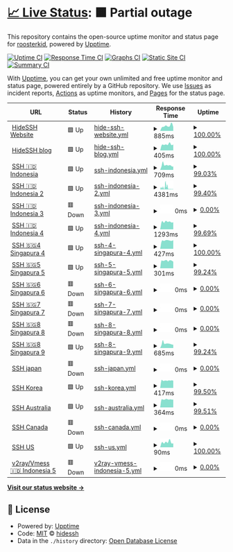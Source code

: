 # [📈 Live Status](https://status.opentunnel.net): <!--live status--> **🟧 Partial outage**

This repository contains the open-source uptime monitor and status page for [roosterkid](https://status.opentunnel.net), powered by [Upptime](https://github.com/upptime/upptime).

[![Uptime CI](https://github.com/roosterkid/opentunnel-status-server/workflows/Uptime%20CI/badge.svg)](https://github.com/4rukadi/uptime/actions?query=workflow%3A%22Uptime+CI%22)
[![Response Time CI](https://github.com/roosterkid/opentunnel-status-server/workflows/Response%20Time%20CI/badge.svg)](https://github.com/4rukadi/uptime/actions?query=workflow%3A%22Response+Time+CI%22)
[![Graphs CI](https://github.com/roosterkid/opentunnel-status-server/workflows/Graphs%20CI/badge.svg)](https://github.com/4rukadi/uptime/actions?query=workflow%3A%22Graphs+CI%22)
[![Static Site CI](https://github.com/roosterkid/opentunnel-status-server/workflows/Static%20Site%20CI/badge.svg)](https://github.com/4rukadi/uptime/actions?query=workflow%3A%22Static+Site+CI%22)
[![Summary CI](https://github.com/roosterkid/opentunnel-status-server/workflows/Summary%20CI/badge.svg)](https://github.com/4rukadi/uptime/actions?query=workflow%3A%22Summary+CI%22)

With [Upptime](https://upptime.js.org), you can get your own unlimited and free uptime monitor and status page, powered entirely by a GitHub repository. We use [Issues](https://github.com/roosterkid/opentunnel-status-server/issues) as incident reports, [Actions](https://github.com/roosterkid/opentunnel-status-server/actions) as uptime monitors, and [Pages](https://status.opentunnel.net) for the status page.

<!--start: status pages-->
<!-- This summary is generated by Upptime (https://github.com/upptime/upptime) -->
<!-- Do not edit this manually, your changes will be overwritten -->
<!-- prettier-ignore -->
| URL | Status | History | Response Time | Uptime |
| --- | ------ | ------- | ------------- | ------ |
| <img alt="" src="hhttps://hidessh.com/storage/site/hpc1FS8JlOINe59NamnPtIXgkWXxG1039sKp8uGG.png" height="13"> [HideSSH Website](https://hidessh.com/) | 🟩 Up | [hide-ssh-website.yml](https://github.com/4rukadi/uptime/commits/HEAD/history/hide-ssh-website.yml) | <details><summary><img alt="Response time graph" src="./graphs/hide-ssh-website/response-time-week.png" height="20"> 885ms</summary><br><a href="https://status.hidessh.com/history/hide-ssh-website"><img alt="Response time 1551" src="https://img.shields.io/endpoint?url=https%3A%2F%2Fraw.githubusercontent.com%2F4rukadi%2Fuptime%2FHEAD%2Fapi%2Fhide-ssh-website%2Fresponse-time.json"></a><br><a href="https://status.hidessh.com/history/hide-ssh-website"><img alt="24-hour response time 695" src="https://img.shields.io/endpoint?url=https%3A%2F%2Fraw.githubusercontent.com%2F4rukadi%2Fuptime%2FHEAD%2Fapi%2Fhide-ssh-website%2Fresponse-time-day.json"></a><br><a href="https://status.hidessh.com/history/hide-ssh-website"><img alt="7-day response time 885" src="https://img.shields.io/endpoint?url=https%3A%2F%2Fraw.githubusercontent.com%2F4rukadi%2Fuptime%2FHEAD%2Fapi%2Fhide-ssh-website%2Fresponse-time-week.json"></a><br><a href="https://status.hidessh.com/history/hide-ssh-website"><img alt="30-day response time 1540" src="https://img.shields.io/endpoint?url=https%3A%2F%2Fraw.githubusercontent.com%2F4rukadi%2Fuptime%2FHEAD%2Fapi%2Fhide-ssh-website%2Fresponse-time-month.json"></a><br><a href="https://status.hidessh.com/history/hide-ssh-website"><img alt="1-year response time 1551" src="https://img.shields.io/endpoint?url=https%3A%2F%2Fraw.githubusercontent.com%2F4rukadi%2Fuptime%2FHEAD%2Fapi%2Fhide-ssh-website%2Fresponse-time-year.json"></a></details> | <details><summary><a href="https://status.hidessh.com/history/hide-ssh-website">100.00%</a></summary><a href="https://status.hidessh.com/history/hide-ssh-website"><img alt="All-time uptime 99.96%" src="https://img.shields.io/endpoint?url=https%3A%2F%2Fraw.githubusercontent.com%2F4rukadi%2Fuptime%2FHEAD%2Fapi%2Fhide-ssh-website%2Fuptime.json"></a><br><a href="https://status.hidessh.com/history/hide-ssh-website"><img alt="24-hour uptime 100.00%" src="https://img.shields.io/endpoint?url=https%3A%2F%2Fraw.githubusercontent.com%2F4rukadi%2Fuptime%2FHEAD%2Fapi%2Fhide-ssh-website%2Fuptime-day.json"></a><br><a href="https://status.hidessh.com/history/hide-ssh-website"><img alt="7-day uptime 100.00%" src="https://img.shields.io/endpoint?url=https%3A%2F%2Fraw.githubusercontent.com%2F4rukadi%2Fuptime%2FHEAD%2Fapi%2Fhide-ssh-website%2Fuptime-week.json"></a><br><a href="https://status.hidessh.com/history/hide-ssh-website"><img alt="30-day uptime 99.94%" src="https://img.shields.io/endpoint?url=https%3A%2F%2Fraw.githubusercontent.com%2F4rukadi%2Fuptime%2FHEAD%2Fapi%2Fhide-ssh-website%2Fuptime-month.json"></a><br><a href="https://status.hidessh.com/history/hide-ssh-website"><img alt="1-year uptime 99.96%" src="https://img.shields.io/endpoint?url=https%3A%2F%2Fraw.githubusercontent.com%2F4rukadi%2Fuptime%2FHEAD%2Fapi%2Fhide-ssh-website%2Fuptime-year.json"></a></details>
| <img alt="" src="https://hidessh.com/storage/site/hpc1FS8JlOINe59NamnPtIXgkWXxG1039sKp8uGG.png" height="13"> [HideSSH blog](https://hidessh.com/blog/) | 🟩 Up | [hide-ssh-blog.yml](https://github.com/4rukadi/uptime/commits/HEAD/history/hide-ssh-blog.yml) | <details><summary><img alt="Response time graph" src="./graphs/hide-ssh-blog/response-time-week.png" height="20"> 405ms</summary><br><a href="https://status.hidessh.com/history/hide-ssh-blog"><img alt="Response time 729" src="https://img.shields.io/endpoint?url=https%3A%2F%2Fraw.githubusercontent.com%2F4rukadi%2Fuptime%2FHEAD%2Fapi%2Fhide-ssh-blog%2Fresponse-time.json"></a><br><a href="https://status.hidessh.com/history/hide-ssh-blog"><img alt="24-hour response time 396" src="https://img.shields.io/endpoint?url=https%3A%2F%2Fraw.githubusercontent.com%2F4rukadi%2Fuptime%2FHEAD%2Fapi%2Fhide-ssh-blog%2Fresponse-time-day.json"></a><br><a href="https://status.hidessh.com/history/hide-ssh-blog"><img alt="7-day response time 405" src="https://img.shields.io/endpoint?url=https%3A%2F%2Fraw.githubusercontent.com%2F4rukadi%2Fuptime%2FHEAD%2Fapi%2Fhide-ssh-blog%2Fresponse-time-week.json"></a><br><a href="https://status.hidessh.com/history/hide-ssh-blog"><img alt="30-day response time 436" src="https://img.shields.io/endpoint?url=https%3A%2F%2Fraw.githubusercontent.com%2F4rukadi%2Fuptime%2FHEAD%2Fapi%2Fhide-ssh-blog%2Fresponse-time-month.json"></a><br><a href="https://status.hidessh.com/history/hide-ssh-blog"><img alt="1-year response time 729" src="https://img.shields.io/endpoint?url=https%3A%2F%2Fraw.githubusercontent.com%2F4rukadi%2Fuptime%2FHEAD%2Fapi%2Fhide-ssh-blog%2Fresponse-time-year.json"></a></details> | <details><summary><a href="https://status.hidessh.com/history/hide-ssh-blog">100.00%</a></summary><a href="https://status.hidessh.com/history/hide-ssh-blog"><img alt="All-time uptime 100.00%" src="https://img.shields.io/endpoint?url=https%3A%2F%2Fraw.githubusercontent.com%2F4rukadi%2Fuptime%2FHEAD%2Fapi%2Fhide-ssh-blog%2Fuptime.json"></a><br><a href="https://status.hidessh.com/history/hide-ssh-blog"><img alt="24-hour uptime 100.00%" src="https://img.shields.io/endpoint?url=https%3A%2F%2Fraw.githubusercontent.com%2F4rukadi%2Fuptime%2FHEAD%2Fapi%2Fhide-ssh-blog%2Fuptime-day.json"></a><br><a href="https://status.hidessh.com/history/hide-ssh-blog"><img alt="7-day uptime 100.00%" src="https://img.shields.io/endpoint?url=https%3A%2F%2Fraw.githubusercontent.com%2F4rukadi%2Fuptime%2FHEAD%2Fapi%2Fhide-ssh-blog%2Fuptime-week.json"></a><br><a href="https://status.hidessh.com/history/hide-ssh-blog"><img alt="30-day uptime 100.00%" src="https://img.shields.io/endpoint?url=https%3A%2F%2Fraw.githubusercontent.com%2F4rukadi%2Fuptime%2FHEAD%2Fapi%2Fhide-ssh-blog%2Fuptime-month.json"></a><br><a href="https://status.hidessh.com/history/hide-ssh-blog"><img alt="1-year uptime 100.00%" src="https://img.shields.io/endpoint?url=https%3A%2F%2Fraw.githubusercontent.com%2F4rukadi%2Fuptime%2FHEAD%2Fapi%2Fhide-ssh-blog%2Fuptime-year.json"></a></details>
| <img alt="" src="https://hidessh.com/img/ssh.svg" height="13"> [SSH 🇮🇩 Indonesia](http://id.hideserver.xyz:8080/) | 🟩 Up | [ssh-indonesia.yml](https://github.com/4rukadi/uptime/commits/HEAD/history/ssh-indonesia.yml) | <details><summary><img alt="Response time graph" src="./graphs/ssh-indonesia/response-time-week.png" height="20"> 709ms</summary><br><a href="https://status.hidessh.com/history/ssh-indonesia"><img alt="Response time 560" src="https://img.shields.io/endpoint?url=https%3A%2F%2Fraw.githubusercontent.com%2F4rukadi%2Fuptime%2FHEAD%2Fapi%2Fssh-indonesia%2Fresponse-time.json"></a><br><a href="https://status.hidessh.com/history/ssh-indonesia"><img alt="24-hour response time 517" src="https://img.shields.io/endpoint?url=https%3A%2F%2Fraw.githubusercontent.com%2F4rukadi%2Fuptime%2FHEAD%2Fapi%2Fssh-indonesia%2Fresponse-time-day.json"></a><br><a href="https://status.hidessh.com/history/ssh-indonesia"><img alt="7-day response time 709" src="https://img.shields.io/endpoint?url=https%3A%2F%2Fraw.githubusercontent.com%2F4rukadi%2Fuptime%2FHEAD%2Fapi%2Fssh-indonesia%2Fresponse-time-week.json"></a><br><a href="https://status.hidessh.com/history/ssh-indonesia"><img alt="30-day response time 589" src="https://img.shields.io/endpoint?url=https%3A%2F%2Fraw.githubusercontent.com%2F4rukadi%2Fuptime%2FHEAD%2Fapi%2Fssh-indonesia%2Fresponse-time-month.json"></a><br><a href="https://status.hidessh.com/history/ssh-indonesia"><img alt="1-year response time 560" src="https://img.shields.io/endpoint?url=https%3A%2F%2Fraw.githubusercontent.com%2F4rukadi%2Fuptime%2FHEAD%2Fapi%2Fssh-indonesia%2Fresponse-time-year.json"></a></details> | <details><summary><a href="https://status.hidessh.com/history/ssh-indonesia">99.03%</a></summary><a href="https://status.hidessh.com/history/ssh-indonesia"><img alt="All-time uptime 84.42%" src="https://img.shields.io/endpoint?url=https%3A%2F%2Fraw.githubusercontent.com%2F4rukadi%2Fuptime%2FHEAD%2Fapi%2Fssh-indonesia%2Fuptime.json"></a><br><a href="https://status.hidessh.com/history/ssh-indonesia"><img alt="24-hour uptime 98.65%" src="https://img.shields.io/endpoint?url=https%3A%2F%2Fraw.githubusercontent.com%2F4rukadi%2Fuptime%2FHEAD%2Fapi%2Fssh-indonesia%2Fuptime-day.json"></a><br><a href="https://status.hidessh.com/history/ssh-indonesia"><img alt="7-day uptime 99.03%" src="https://img.shields.io/endpoint?url=https%3A%2F%2Fraw.githubusercontent.com%2F4rukadi%2Fuptime%2FHEAD%2Fapi%2Fssh-indonesia%2Fuptime-week.json"></a><br><a href="https://status.hidessh.com/history/ssh-indonesia"><img alt="30-day uptime 83.15%" src="https://img.shields.io/endpoint?url=https%3A%2F%2Fraw.githubusercontent.com%2F4rukadi%2Fuptime%2FHEAD%2Fapi%2Fssh-indonesia%2Fuptime-month.json"></a><br><a href="https://status.hidessh.com/history/ssh-indonesia"><img alt="1-year uptime 84.42%" src="https://img.shields.io/endpoint?url=https%3A%2F%2Fraw.githubusercontent.com%2F4rukadi%2Fuptime%2FHEAD%2Fapi%2Fssh-indonesia%2Fuptime-year.json"></a></details>
| <img alt="" src="https://hidessh.com/img/ssh.svg" height="13"> [SSH 🇮🇩 Indonesia 2](http://id2.hideserver.xyz:8080/) | 🟩 Up | [ssh-indonesia-2.yml](https://github.com/4rukadi/uptime/commits/HEAD/history/ssh-indonesia-2.yml) | <details><summary><img alt="Response time graph" src="./graphs/ssh-indonesia-2/response-time-week.png" height="20"> 4381ms</summary><br><a href="https://status.hidessh.com/history/ssh-indonesia-2"><img alt="Response time 3827" src="https://img.shields.io/endpoint?url=https%3A%2F%2Fraw.githubusercontent.com%2F4rukadi%2Fuptime%2FHEAD%2Fapi%2Fssh-indonesia-2%2Fresponse-time.json"></a><br><a href="https://status.hidessh.com/history/ssh-indonesia-2"><img alt="24-hour response time 464" src="https://img.shields.io/endpoint?url=https%3A%2F%2Fraw.githubusercontent.com%2F4rukadi%2Fuptime%2FHEAD%2Fapi%2Fssh-indonesia-2%2Fresponse-time-day.json"></a><br><a href="https://status.hidessh.com/history/ssh-indonesia-2"><img alt="7-day response time 4381" src="https://img.shields.io/endpoint?url=https%3A%2F%2Fraw.githubusercontent.com%2F4rukadi%2Fuptime%2FHEAD%2Fapi%2Fssh-indonesia-2%2Fresponse-time-week.json"></a><br><a href="https://status.hidessh.com/history/ssh-indonesia-2"><img alt="30-day response time 3827" src="https://img.shields.io/endpoint?url=https%3A%2F%2Fraw.githubusercontent.com%2F4rukadi%2Fuptime%2FHEAD%2Fapi%2Fssh-indonesia-2%2Fresponse-time-month.json"></a><br><a href="https://status.hidessh.com/history/ssh-indonesia-2"><img alt="1-year response time 3827" src="https://img.shields.io/endpoint?url=https%3A%2F%2Fraw.githubusercontent.com%2F4rukadi%2Fuptime%2FHEAD%2Fapi%2Fssh-indonesia-2%2Fresponse-time-year.json"></a></details> | <details><summary><a href="https://status.hidessh.com/history/ssh-indonesia-2">99.40%</a></summary><a href="https://status.hidessh.com/history/ssh-indonesia-2"><img alt="All-time uptime 99.27%" src="https://img.shields.io/endpoint?url=https%3A%2F%2Fraw.githubusercontent.com%2F4rukadi%2Fuptime%2FHEAD%2Fapi%2Fssh-indonesia-2%2Fuptime.json"></a><br><a href="https://status.hidessh.com/history/ssh-indonesia-2"><img alt="24-hour uptime 100.00%" src="https://img.shields.io/endpoint?url=https%3A%2F%2Fraw.githubusercontent.com%2F4rukadi%2Fuptime%2FHEAD%2Fapi%2Fssh-indonesia-2%2Fuptime-day.json"></a><br><a href="https://status.hidessh.com/history/ssh-indonesia-2"><img alt="7-day uptime 99.40%" src="https://img.shields.io/endpoint?url=https%3A%2F%2Fraw.githubusercontent.com%2F4rukadi%2Fuptime%2FHEAD%2Fapi%2Fssh-indonesia-2%2Fuptime-week.json"></a><br><a href="https://status.hidessh.com/history/ssh-indonesia-2"><img alt="30-day uptime 99.27%" src="https://img.shields.io/endpoint?url=https%3A%2F%2Fraw.githubusercontent.com%2F4rukadi%2Fuptime%2FHEAD%2Fapi%2Fssh-indonesia-2%2Fuptime-month.json"></a><br><a href="https://status.hidessh.com/history/ssh-indonesia-2"><img alt="1-year uptime 99.27%" src="https://img.shields.io/endpoint?url=https%3A%2F%2Fraw.githubusercontent.com%2F4rukadi%2Fuptime%2FHEAD%2Fapi%2Fssh-indonesia-2%2Fuptime-year.json"></a></details>
| <img alt="" src="https://hidessh.com/img/ssh.svg" height="13"> [SSH 🇮🇩 Indonesia 3](http://id3.hideserver.xyz:8080/) | 🟥 Down | [ssh-indonesia-3.yml](https://github.com/4rukadi/uptime/commits/HEAD/history/ssh-indonesia-3.yml) | <details><summary><img alt="Response time graph" src="./graphs/ssh-indonesia-3/response-time-week.png" height="20"> 0ms</summary><br><a href="https://status.hidessh.com/history/ssh-indonesia-3"><img alt="Response time 445" src="https://img.shields.io/endpoint?url=https%3A%2F%2Fraw.githubusercontent.com%2F4rukadi%2Fuptime%2FHEAD%2Fapi%2Fssh-indonesia-3%2Fresponse-time.json"></a><br><a href="https://status.hidessh.com/history/ssh-indonesia-3"><img alt="24-hour response time 0" src="https://img.shields.io/endpoint?url=https%3A%2F%2Fraw.githubusercontent.com%2F4rukadi%2Fuptime%2FHEAD%2Fapi%2Fssh-indonesia-3%2Fresponse-time-day.json"></a><br><a href="https://status.hidessh.com/history/ssh-indonesia-3"><img alt="7-day response time 0" src="https://img.shields.io/endpoint?url=https%3A%2F%2Fraw.githubusercontent.com%2F4rukadi%2Fuptime%2FHEAD%2Fapi%2Fssh-indonesia-3%2Fresponse-time-week.json"></a><br><a href="https://status.hidessh.com/history/ssh-indonesia-3"><img alt="30-day response time 445" src="https://img.shields.io/endpoint?url=https%3A%2F%2Fraw.githubusercontent.com%2F4rukadi%2Fuptime%2FHEAD%2Fapi%2Fssh-indonesia-3%2Fresponse-time-month.json"></a><br><a href="https://status.hidessh.com/history/ssh-indonesia-3"><img alt="1-year response time 445" src="https://img.shields.io/endpoint?url=https%3A%2F%2Fraw.githubusercontent.com%2F4rukadi%2Fuptime%2FHEAD%2Fapi%2Fssh-indonesia-3%2Fresponse-time-year.json"></a></details> | <details><summary><a href="https://status.hidessh.com/history/ssh-indonesia-3">0.00%</a></summary><a href="https://status.hidessh.com/history/ssh-indonesia-3"><img alt="All-time uptime 64.63%" src="https://img.shields.io/endpoint?url=https%3A%2F%2Fraw.githubusercontent.com%2F4rukadi%2Fuptime%2FHEAD%2Fapi%2Fssh-indonesia-3%2Fuptime.json"></a><br><a href="https://status.hidessh.com/history/ssh-indonesia-3"><img alt="24-hour uptime 0.00%" src="https://img.shields.io/endpoint?url=https%3A%2F%2Fraw.githubusercontent.com%2F4rukadi%2Fuptime%2FHEAD%2Fapi%2Fssh-indonesia-3%2Fuptime-day.json"></a><br><a href="https://status.hidessh.com/history/ssh-indonesia-3"><img alt="7-day uptime 0.00%" src="https://img.shields.io/endpoint?url=https%3A%2F%2Fraw.githubusercontent.com%2F4rukadi%2Fuptime%2FHEAD%2Fapi%2Fssh-indonesia-3%2Fuptime-week.json"></a><br><a href="https://status.hidessh.com/history/ssh-indonesia-3"><img alt="30-day uptime 64.63%" src="https://img.shields.io/endpoint?url=https%3A%2F%2Fraw.githubusercontent.com%2F4rukadi%2Fuptime%2FHEAD%2Fapi%2Fssh-indonesia-3%2Fuptime-month.json"></a><br><a href="https://status.hidessh.com/history/ssh-indonesia-3"><img alt="1-year uptime 64.63%" src="https://img.shields.io/endpoint?url=https%3A%2F%2Fraw.githubusercontent.com%2F4rukadi%2Fuptime%2FHEAD%2Fapi%2Fssh-indonesia-3%2Fuptime-year.json"></a></details>
| <img alt="" src="https://hidessh.com/img/ssh.svg" height="13"> [SSH 🇮🇩 Indonesia 4](http://id4.hideserver.xyz:8080/) | 🟩 Up | [ssh-indonesia-4.yml](https://github.com/4rukadi/uptime/commits/HEAD/history/ssh-indonesia-4.yml) | <details><summary><img alt="Response time graph" src="./graphs/ssh-indonesia-4/response-time-week.png" height="20"> 1293ms</summary><br><a href="https://status.hidessh.com/history/ssh-indonesia-4"><img alt="Response time 792" src="https://img.shields.io/endpoint?url=https%3A%2F%2Fraw.githubusercontent.com%2F4rukadi%2Fuptime%2FHEAD%2Fapi%2Fssh-indonesia-4%2Fresponse-time.json"></a><br><a href="https://status.hidessh.com/history/ssh-indonesia-4"><img alt="24-hour response time 2852" src="https://img.shields.io/endpoint?url=https%3A%2F%2Fraw.githubusercontent.com%2F4rukadi%2Fuptime%2FHEAD%2Fapi%2Fssh-indonesia-4%2Fresponse-time-day.json"></a><br><a href="https://status.hidessh.com/history/ssh-indonesia-4"><img alt="7-day response time 1293" src="https://img.shields.io/endpoint?url=https%3A%2F%2Fraw.githubusercontent.com%2F4rukadi%2Fuptime%2FHEAD%2Fapi%2Fssh-indonesia-4%2Fresponse-time-week.json"></a><br><a href="https://status.hidessh.com/history/ssh-indonesia-4"><img alt="30-day response time 792" src="https://img.shields.io/endpoint?url=https%3A%2F%2Fraw.githubusercontent.com%2F4rukadi%2Fuptime%2FHEAD%2Fapi%2Fssh-indonesia-4%2Fresponse-time-month.json"></a><br><a href="https://status.hidessh.com/history/ssh-indonesia-4"><img alt="1-year response time 792" src="https://img.shields.io/endpoint?url=https%3A%2F%2Fraw.githubusercontent.com%2F4rukadi%2Fuptime%2FHEAD%2Fapi%2Fssh-indonesia-4%2Fresponse-time-year.json"></a></details> | <details><summary><a href="https://status.hidessh.com/history/ssh-indonesia-4">99.69%</a></summary><a href="https://status.hidessh.com/history/ssh-indonesia-4"><img alt="All-time uptime 99.82%" src="https://img.shields.io/endpoint?url=https%3A%2F%2Fraw.githubusercontent.com%2F4rukadi%2Fuptime%2FHEAD%2Fapi%2Fssh-indonesia-4%2Fuptime.json"></a><br><a href="https://status.hidessh.com/history/ssh-indonesia-4"><img alt="24-hour uptime 97.85%" src="https://img.shields.io/endpoint?url=https%3A%2F%2Fraw.githubusercontent.com%2F4rukadi%2Fuptime%2FHEAD%2Fapi%2Fssh-indonesia-4%2Fuptime-day.json"></a><br><a href="https://status.hidessh.com/history/ssh-indonesia-4"><img alt="7-day uptime 99.69%" src="https://img.shields.io/endpoint?url=https%3A%2F%2Fraw.githubusercontent.com%2F4rukadi%2Fuptime%2FHEAD%2Fapi%2Fssh-indonesia-4%2Fuptime-week.json"></a><br><a href="https://status.hidessh.com/history/ssh-indonesia-4"><img alt="30-day uptime 99.82%" src="https://img.shields.io/endpoint?url=https%3A%2F%2Fraw.githubusercontent.com%2F4rukadi%2Fuptime%2FHEAD%2Fapi%2Fssh-indonesia-4%2Fuptime-month.json"></a><br><a href="https://status.hidessh.com/history/ssh-indonesia-4"><img alt="1-year uptime 99.82%" src="https://img.shields.io/endpoint?url=https%3A%2F%2Fraw.githubusercontent.com%2F4rukadi%2Fuptime%2FHEAD%2Fapi%2Fssh-indonesia-4%2Fuptime-year.json"></a></details>
| <img alt="" src="https://hidessh.com/img/ssh.svg" height="13"> [SSH 🇸🇬4 Singapura 4](http://sg4.hideserver.xyz:8080/) | 🟩 Up | [ssh-4-singapura-4.yml](https://github.com/4rukadi/uptime/commits/HEAD/history/ssh-4-singapura-4.yml) | <details><summary><img alt="Response time graph" src="./graphs/ssh-4-singapura-4/response-time-week.png" height="20"> 427ms</summary><br><a href="https://status.hidessh.com/history/ssh-4-singapura-4"><img alt="Response time 437" src="https://img.shields.io/endpoint?url=https%3A%2F%2Fraw.githubusercontent.com%2F4rukadi%2Fuptime%2FHEAD%2Fapi%2Fssh-4-singapura-4%2Fresponse-time.json"></a><br><a href="https://status.hidessh.com/history/ssh-4-singapura-4"><img alt="24-hour response time 439" src="https://img.shields.io/endpoint?url=https%3A%2F%2Fraw.githubusercontent.com%2F4rukadi%2Fuptime%2FHEAD%2Fapi%2Fssh-4-singapura-4%2Fresponse-time-day.json"></a><br><a href="https://status.hidessh.com/history/ssh-4-singapura-4"><img alt="7-day response time 427" src="https://img.shields.io/endpoint?url=https%3A%2F%2Fraw.githubusercontent.com%2F4rukadi%2Fuptime%2FHEAD%2Fapi%2Fssh-4-singapura-4%2Fresponse-time-week.json"></a><br><a href="https://status.hidessh.com/history/ssh-4-singapura-4"><img alt="30-day response time 436" src="https://img.shields.io/endpoint?url=https%3A%2F%2Fraw.githubusercontent.com%2F4rukadi%2Fuptime%2FHEAD%2Fapi%2Fssh-4-singapura-4%2Fresponse-time-month.json"></a><br><a href="https://status.hidessh.com/history/ssh-4-singapura-4"><img alt="1-year response time 437" src="https://img.shields.io/endpoint?url=https%3A%2F%2Fraw.githubusercontent.com%2F4rukadi%2Fuptime%2FHEAD%2Fapi%2Fssh-4-singapura-4%2Fresponse-time-year.json"></a></details> | <details><summary><a href="https://status.hidessh.com/history/ssh-4-singapura-4">100.00%</a></summary><a href="https://status.hidessh.com/history/ssh-4-singapura-4"><img alt="All-time uptime 100.00%" src="https://img.shields.io/endpoint?url=https%3A%2F%2Fraw.githubusercontent.com%2F4rukadi%2Fuptime%2FHEAD%2Fapi%2Fssh-4-singapura-4%2Fuptime.json"></a><br><a href="https://status.hidessh.com/history/ssh-4-singapura-4"><img alt="24-hour uptime 100.00%" src="https://img.shields.io/endpoint?url=https%3A%2F%2Fraw.githubusercontent.com%2F4rukadi%2Fuptime%2FHEAD%2Fapi%2Fssh-4-singapura-4%2Fuptime-day.json"></a><br><a href="https://status.hidessh.com/history/ssh-4-singapura-4"><img alt="7-day uptime 100.00%" src="https://img.shields.io/endpoint?url=https%3A%2F%2Fraw.githubusercontent.com%2F4rukadi%2Fuptime%2FHEAD%2Fapi%2Fssh-4-singapura-4%2Fuptime-week.json"></a><br><a href="https://status.hidessh.com/history/ssh-4-singapura-4"><img alt="30-day uptime 100.00%" src="https://img.shields.io/endpoint?url=https%3A%2F%2Fraw.githubusercontent.com%2F4rukadi%2Fuptime%2FHEAD%2Fapi%2Fssh-4-singapura-4%2Fuptime-month.json"></a><br><a href="https://status.hidessh.com/history/ssh-4-singapura-4"><img alt="1-year uptime 100.00%" src="https://img.shields.io/endpoint?url=https%3A%2F%2Fraw.githubusercontent.com%2F4rukadi%2Fuptime%2FHEAD%2Fapi%2Fssh-4-singapura-4%2Fuptime-year.json"></a></details>
| <img alt="" src="https://hidessh.com/img/ssh.svg" height="13"> [SSH 🇸🇬5 Singapura 5](http://sg5.hideserver.xyz:8080/) | 🟩 Up | [ssh-5-singapura-5.yml](https://github.com/4rukadi/uptime/commits/HEAD/history/ssh-5-singapura-5.yml) | <details><summary><img alt="Response time graph" src="./graphs/ssh-5-singapura-5/response-time-week.png" height="20"> 301ms</summary><br><a href="https://status.hidessh.com/history/ssh-5-singapura-5"><img alt="Response time 370" src="https://img.shields.io/endpoint?url=https%3A%2F%2Fraw.githubusercontent.com%2F4rukadi%2Fuptime%2FHEAD%2Fapi%2Fssh-5-singapura-5%2Fresponse-time.json"></a><br><a href="https://status.hidessh.com/history/ssh-5-singapura-5"><img alt="24-hour response time 264" src="https://img.shields.io/endpoint?url=https%3A%2F%2Fraw.githubusercontent.com%2F4rukadi%2Fuptime%2FHEAD%2Fapi%2Fssh-5-singapura-5%2Fresponse-time-day.json"></a><br><a href="https://status.hidessh.com/history/ssh-5-singapura-5"><img alt="7-day response time 301" src="https://img.shields.io/endpoint?url=https%3A%2F%2Fraw.githubusercontent.com%2F4rukadi%2Fuptime%2FHEAD%2Fapi%2Fssh-5-singapura-5%2Fresponse-time-week.json"></a><br><a href="https://status.hidessh.com/history/ssh-5-singapura-5"><img alt="30-day response time 338" src="https://img.shields.io/endpoint?url=https%3A%2F%2Fraw.githubusercontent.com%2F4rukadi%2Fuptime%2FHEAD%2Fapi%2Fssh-5-singapura-5%2Fresponse-time-month.json"></a><br><a href="https://status.hidessh.com/history/ssh-5-singapura-5"><img alt="1-year response time 370" src="https://img.shields.io/endpoint?url=https%3A%2F%2Fraw.githubusercontent.com%2F4rukadi%2Fuptime%2FHEAD%2Fapi%2Fssh-5-singapura-5%2Fresponse-time-year.json"></a></details> | <details><summary><a href="https://status.hidessh.com/history/ssh-5-singapura-5">99.24%</a></summary><a href="https://status.hidessh.com/history/ssh-5-singapura-5"><img alt="All-time uptime 76.16%" src="https://img.shields.io/endpoint?url=https%3A%2F%2Fraw.githubusercontent.com%2F4rukadi%2Fuptime%2FHEAD%2Fapi%2Fssh-5-singapura-5%2Fuptime.json"></a><br><a href="https://status.hidessh.com/history/ssh-5-singapura-5"><img alt="24-hour uptime 100.00%" src="https://img.shields.io/endpoint?url=https%3A%2F%2Fraw.githubusercontent.com%2F4rukadi%2Fuptime%2FHEAD%2Fapi%2Fssh-5-singapura-5%2Fuptime-day.json"></a><br><a href="https://status.hidessh.com/history/ssh-5-singapura-5"><img alt="7-day uptime 99.24%" src="https://img.shields.io/endpoint?url=https%3A%2F%2Fraw.githubusercontent.com%2F4rukadi%2Fuptime%2FHEAD%2Fapi%2Fssh-5-singapura-5%2Fuptime-week.json"></a><br><a href="https://status.hidessh.com/history/ssh-5-singapura-5"><img alt="30-day uptime 67.92%" src="https://img.shields.io/endpoint?url=https%3A%2F%2Fraw.githubusercontent.com%2F4rukadi%2Fuptime%2FHEAD%2Fapi%2Fssh-5-singapura-5%2Fuptime-month.json"></a><br><a href="https://status.hidessh.com/history/ssh-5-singapura-5"><img alt="1-year uptime 76.16%" src="https://img.shields.io/endpoint?url=https%3A%2F%2Fraw.githubusercontent.com%2F4rukadi%2Fuptime%2FHEAD%2Fapi%2Fssh-5-singapura-5%2Fuptime-year.json"></a></details>
| <img alt="" src="https://hidessh.com/img/ssh.svg" height="13"> [SSH 🇸🇬6 Singapura 6](http://sg6.hideserver.xyz:8080/) | 🟥 Down | [ssh-6-singapura-6.yml](https://github.com/4rukadi/uptime/commits/HEAD/history/ssh-6-singapura-6.yml) | <details><summary><img alt="Response time graph" src="./graphs/ssh-6-singapura-6/response-time-week.png" height="20"> 0ms</summary><br><a href="https://status.hidessh.com/history/ssh-6-singapura-6"><img alt="Response time 430" src="https://img.shields.io/endpoint?url=https%3A%2F%2Fraw.githubusercontent.com%2F4rukadi%2Fuptime%2FHEAD%2Fapi%2Fssh-6-singapura-6%2Fresponse-time.json"></a><br><a href="https://status.hidessh.com/history/ssh-6-singapura-6"><img alt="24-hour response time 0" src="https://img.shields.io/endpoint?url=https%3A%2F%2Fraw.githubusercontent.com%2F4rukadi%2Fuptime%2FHEAD%2Fapi%2Fssh-6-singapura-6%2Fresponse-time-day.json"></a><br><a href="https://status.hidessh.com/history/ssh-6-singapura-6"><img alt="7-day response time 0" src="https://img.shields.io/endpoint?url=https%3A%2F%2Fraw.githubusercontent.com%2F4rukadi%2Fuptime%2FHEAD%2Fapi%2Fssh-6-singapura-6%2Fresponse-time-week.json"></a><br><a href="https://status.hidessh.com/history/ssh-6-singapura-6"><img alt="30-day response time 427" src="https://img.shields.io/endpoint?url=https%3A%2F%2Fraw.githubusercontent.com%2F4rukadi%2Fuptime%2FHEAD%2Fapi%2Fssh-6-singapura-6%2Fresponse-time-month.json"></a><br><a href="https://status.hidessh.com/history/ssh-6-singapura-6"><img alt="1-year response time 430" src="https://img.shields.io/endpoint?url=https%3A%2F%2Fraw.githubusercontent.com%2F4rukadi%2Fuptime%2FHEAD%2Fapi%2Fssh-6-singapura-6%2Fresponse-time-year.json"></a></details> | <details><summary><a href="https://status.hidessh.com/history/ssh-6-singapura-6">0.00%</a></summary><a href="https://status.hidessh.com/history/ssh-6-singapura-6"><img alt="All-time uptime 67.72%" src="https://img.shields.io/endpoint?url=https%3A%2F%2Fraw.githubusercontent.com%2F4rukadi%2Fuptime%2FHEAD%2Fapi%2Fssh-6-singapura-6%2Fuptime.json"></a><br><a href="https://status.hidessh.com/history/ssh-6-singapura-6"><img alt="24-hour uptime 0.00%" src="https://img.shields.io/endpoint?url=https%3A%2F%2Fraw.githubusercontent.com%2F4rukadi%2Fuptime%2FHEAD%2Fapi%2Fssh-6-singapura-6%2Fuptime-day.json"></a><br><a href="https://status.hidessh.com/history/ssh-6-singapura-6"><img alt="7-day uptime 0.00%" src="https://img.shields.io/endpoint?url=https%3A%2F%2Fraw.githubusercontent.com%2F4rukadi%2Fuptime%2FHEAD%2Fapi%2Fssh-6-singapura-6%2Fuptime-week.json"></a><br><a href="https://status.hidessh.com/history/ssh-6-singapura-6"><img alt="30-day uptime 55.53%" src="https://img.shields.io/endpoint?url=https%3A%2F%2Fraw.githubusercontent.com%2F4rukadi%2Fuptime%2FHEAD%2Fapi%2Fssh-6-singapura-6%2Fuptime-month.json"></a><br><a href="https://status.hidessh.com/history/ssh-6-singapura-6"><img alt="1-year uptime 67.72%" src="https://img.shields.io/endpoint?url=https%3A%2F%2Fraw.githubusercontent.com%2F4rukadi%2Fuptime%2FHEAD%2Fapi%2Fssh-6-singapura-6%2Fuptime-year.json"></a></details>
| <img alt="" src="https://hidessh.com/img/ssh.svg" height="13"> [SSH 🇸🇬7 Singapura 7](http://sg7.hideserver.xyz:8080/) | 🟥 Down | [ssh-7-singapura-7.yml](https://github.com/4rukadi/uptime/commits/HEAD/history/ssh-7-singapura-7.yml) | <details><summary><img alt="Response time graph" src="./graphs/ssh-7-singapura-7/response-time-week.png" height="20"> 0ms</summary><br><a href="https://status.hidessh.com/history/ssh-7-singapura-7"><img alt="Response time 426" src="https://img.shields.io/endpoint?url=https%3A%2F%2Fraw.githubusercontent.com%2F4rukadi%2Fuptime%2FHEAD%2Fapi%2Fssh-7-singapura-7%2Fresponse-time.json"></a><br><a href="https://status.hidessh.com/history/ssh-7-singapura-7"><img alt="24-hour response time 0" src="https://img.shields.io/endpoint?url=https%3A%2F%2Fraw.githubusercontent.com%2F4rukadi%2Fuptime%2FHEAD%2Fapi%2Fssh-7-singapura-7%2Fresponse-time-day.json"></a><br><a href="https://status.hidessh.com/history/ssh-7-singapura-7"><img alt="7-day response time 0" src="https://img.shields.io/endpoint?url=https%3A%2F%2Fraw.githubusercontent.com%2F4rukadi%2Fuptime%2FHEAD%2Fapi%2Fssh-7-singapura-7%2Fresponse-time-week.json"></a><br><a href="https://status.hidessh.com/history/ssh-7-singapura-7"><img alt="30-day response time 425" src="https://img.shields.io/endpoint?url=https%3A%2F%2Fraw.githubusercontent.com%2F4rukadi%2Fuptime%2FHEAD%2Fapi%2Fssh-7-singapura-7%2Fresponse-time-month.json"></a><br><a href="https://status.hidessh.com/history/ssh-7-singapura-7"><img alt="1-year response time 426" src="https://img.shields.io/endpoint?url=https%3A%2F%2Fraw.githubusercontent.com%2F4rukadi%2Fuptime%2FHEAD%2Fapi%2Fssh-7-singapura-7%2Fresponse-time-year.json"></a></details> | <details><summary><a href="https://status.hidessh.com/history/ssh-7-singapura-7">0.00%</a></summary><a href="https://status.hidessh.com/history/ssh-7-singapura-7"><img alt="All-time uptime 67.63%" src="https://img.shields.io/endpoint?url=https%3A%2F%2Fraw.githubusercontent.com%2F4rukadi%2Fuptime%2FHEAD%2Fapi%2Fssh-7-singapura-7%2Fuptime.json"></a><br><a href="https://status.hidessh.com/history/ssh-7-singapura-7"><img alt="24-hour uptime 0.00%" src="https://img.shields.io/endpoint?url=https%3A%2F%2Fraw.githubusercontent.com%2F4rukadi%2Fuptime%2FHEAD%2Fapi%2Fssh-7-singapura-7%2Fuptime-day.json"></a><br><a href="https://status.hidessh.com/history/ssh-7-singapura-7"><img alt="7-day uptime 0.00%" src="https://img.shields.io/endpoint?url=https%3A%2F%2Fraw.githubusercontent.com%2F4rukadi%2Fuptime%2FHEAD%2Fapi%2Fssh-7-singapura-7%2Fuptime-week.json"></a><br><a href="https://status.hidessh.com/history/ssh-7-singapura-7"><img alt="30-day uptime 55.54%" src="https://img.shields.io/endpoint?url=https%3A%2F%2Fraw.githubusercontent.com%2F4rukadi%2Fuptime%2FHEAD%2Fapi%2Fssh-7-singapura-7%2Fuptime-month.json"></a><br><a href="https://status.hidessh.com/history/ssh-7-singapura-7"><img alt="1-year uptime 67.63%" src="https://img.shields.io/endpoint?url=https%3A%2F%2Fraw.githubusercontent.com%2F4rukadi%2Fuptime%2FHEAD%2Fapi%2Fssh-7-singapura-7%2Fuptime-year.json"></a></details>
| <img alt="" src="https://hidessh.com/img/ssh.svg" height="13"> [SSH 🇸🇬8 Singapura 8](http://sg8.hideserver.xyz:8080/) | 🟥 Down | [ssh-8-singapura-8.yml](https://github.com/4rukadi/uptime/commits/HEAD/history/ssh-8-singapura-8.yml) | <details><summary><img alt="Response time graph" src="./graphs/ssh-8-singapura-8/response-time-week.png" height="20"> 0ms</summary><br><a href="https://status.hidessh.com/history/ssh-8-singapura-8"><img alt="Response time 424" src="https://img.shields.io/endpoint?url=https%3A%2F%2Fraw.githubusercontent.com%2F4rukadi%2Fuptime%2FHEAD%2Fapi%2Fssh-8-singapura-8%2Fresponse-time.json"></a><br><a href="https://status.hidessh.com/history/ssh-8-singapura-8"><img alt="24-hour response time 0" src="https://img.shields.io/endpoint?url=https%3A%2F%2Fraw.githubusercontent.com%2F4rukadi%2Fuptime%2FHEAD%2Fapi%2Fssh-8-singapura-8%2Fresponse-time-day.json"></a><br><a href="https://status.hidessh.com/history/ssh-8-singapura-8"><img alt="7-day response time 0" src="https://img.shields.io/endpoint?url=https%3A%2F%2Fraw.githubusercontent.com%2F4rukadi%2Fuptime%2FHEAD%2Fapi%2Fssh-8-singapura-8%2Fresponse-time-week.json"></a><br><a href="https://status.hidessh.com/history/ssh-8-singapura-8"><img alt="30-day response time 423" src="https://img.shields.io/endpoint?url=https%3A%2F%2Fraw.githubusercontent.com%2F4rukadi%2Fuptime%2FHEAD%2Fapi%2Fssh-8-singapura-8%2Fresponse-time-month.json"></a><br><a href="https://status.hidessh.com/history/ssh-8-singapura-8"><img alt="1-year response time 424" src="https://img.shields.io/endpoint?url=https%3A%2F%2Fraw.githubusercontent.com%2F4rukadi%2Fuptime%2FHEAD%2Fapi%2Fssh-8-singapura-8%2Fresponse-time-year.json"></a></details> | <details><summary><a href="https://status.hidessh.com/history/ssh-8-singapura-8">0.00%</a></summary><a href="https://status.hidessh.com/history/ssh-8-singapura-8"><img alt="All-time uptime 67.69%" src="https://img.shields.io/endpoint?url=https%3A%2F%2Fraw.githubusercontent.com%2F4rukadi%2Fuptime%2FHEAD%2Fapi%2Fssh-8-singapura-8%2Fuptime.json"></a><br><a href="https://status.hidessh.com/history/ssh-8-singapura-8"><img alt="24-hour uptime 0.00%" src="https://img.shields.io/endpoint?url=https%3A%2F%2Fraw.githubusercontent.com%2F4rukadi%2Fuptime%2FHEAD%2Fapi%2Fssh-8-singapura-8%2Fuptime-day.json"></a><br><a href="https://status.hidessh.com/history/ssh-8-singapura-8"><img alt="7-day uptime 0.00%" src="https://img.shields.io/endpoint?url=https%3A%2F%2Fraw.githubusercontent.com%2F4rukadi%2Fuptime%2FHEAD%2Fapi%2Fssh-8-singapura-8%2Fuptime-week.json"></a><br><a href="https://status.hidessh.com/history/ssh-8-singapura-8"><img alt="30-day uptime 55.51%" src="https://img.shields.io/endpoint?url=https%3A%2F%2Fraw.githubusercontent.com%2F4rukadi%2Fuptime%2FHEAD%2Fapi%2Fssh-8-singapura-8%2Fuptime-month.json"></a><br><a href="https://status.hidessh.com/history/ssh-8-singapura-8"><img alt="1-year uptime 67.69%" src="https://img.shields.io/endpoint?url=https%3A%2F%2Fraw.githubusercontent.com%2F4rukadi%2Fuptime%2FHEAD%2Fapi%2Fssh-8-singapura-8%2Fuptime-year.json"></a></details>
| <img alt="" src="https://hidessh.com/img/ssh.svg" height="13"> [SSH 🇸🇬8 Singapura 9](http://id.hideserver.xyz:8080/) | 🟩 Up | [ssh-8-singapura-9.yml](https://github.com/4rukadi/uptime/commits/HEAD/history/ssh-8-singapura-9.yml) | <details><summary><img alt="Response time graph" src="./graphs/ssh-8-singapura-9/response-time-week.png" height="20"> 685ms</summary><br><a href="https://status.hidessh.com/history/ssh-8-singapura-9"><img alt="Response time 510" src="https://img.shields.io/endpoint?url=https%3A%2F%2Fraw.githubusercontent.com%2F4rukadi%2Fuptime%2FHEAD%2Fapi%2Fssh-8-singapura-9%2Fresponse-time.json"></a><br><a href="https://status.hidessh.com/history/ssh-8-singapura-9"><img alt="24-hour response time 523" src="https://img.shields.io/endpoint?url=https%3A%2F%2Fraw.githubusercontent.com%2F4rukadi%2Fuptime%2FHEAD%2Fapi%2Fssh-8-singapura-9%2Fresponse-time-day.json"></a><br><a href="https://status.hidessh.com/history/ssh-8-singapura-9"><img alt="7-day response time 685" src="https://img.shields.io/endpoint?url=https%3A%2F%2Fraw.githubusercontent.com%2F4rukadi%2Fuptime%2FHEAD%2Fapi%2Fssh-8-singapura-9%2Fresponse-time-week.json"></a><br><a href="https://status.hidessh.com/history/ssh-8-singapura-9"><img alt="30-day response time 538" src="https://img.shields.io/endpoint?url=https%3A%2F%2Fraw.githubusercontent.com%2F4rukadi%2Fuptime%2FHEAD%2Fapi%2Fssh-8-singapura-9%2Fresponse-time-month.json"></a><br><a href="https://status.hidessh.com/history/ssh-8-singapura-9"><img alt="1-year response time 510" src="https://img.shields.io/endpoint?url=https%3A%2F%2Fraw.githubusercontent.com%2F4rukadi%2Fuptime%2FHEAD%2Fapi%2Fssh-8-singapura-9%2Fresponse-time-year.json"></a></details> | <details><summary><a href="https://status.hidessh.com/history/ssh-8-singapura-9">99.24%</a></summary><a href="https://status.hidessh.com/history/ssh-8-singapura-9"><img alt="All-time uptime 84.47%" src="https://img.shields.io/endpoint?url=https%3A%2F%2Fraw.githubusercontent.com%2F4rukadi%2Fuptime%2FHEAD%2Fapi%2Fssh-8-singapura-9%2Fuptime.json"></a><br><a href="https://status.hidessh.com/history/ssh-8-singapura-9"><img alt="24-hour uptime 100.00%" src="https://img.shields.io/endpoint?url=https%3A%2F%2Fraw.githubusercontent.com%2F4rukadi%2Fuptime%2FHEAD%2Fapi%2Fssh-8-singapura-9%2Fuptime-day.json"></a><br><a href="https://status.hidessh.com/history/ssh-8-singapura-9"><img alt="7-day uptime 99.24%" src="https://img.shields.io/endpoint?url=https%3A%2F%2Fraw.githubusercontent.com%2F4rukadi%2Fuptime%2FHEAD%2Fapi%2Fssh-8-singapura-9%2Fuptime-week.json"></a><br><a href="https://status.hidessh.com/history/ssh-8-singapura-9"><img alt="30-day uptime 83.23%" src="https://img.shields.io/endpoint?url=https%3A%2F%2Fraw.githubusercontent.com%2F4rukadi%2Fuptime%2FHEAD%2Fapi%2Fssh-8-singapura-9%2Fuptime-month.json"></a><br><a href="https://status.hidessh.com/history/ssh-8-singapura-9"><img alt="1-year uptime 84.47%" src="https://img.shields.io/endpoint?url=https%3A%2F%2Fraw.githubusercontent.com%2F4rukadi%2Fuptime%2FHEAD%2Fapi%2Fssh-8-singapura-9%2Fuptime-year.json"></a></details>
| <img alt="" src="https://hidessh.com/img/ssh.svg" height="13"> [SSH japan](http://jp.hideserver.xyz:8080/) | 🟥 Down | [ssh-japan.yml](https://github.com/4rukadi/uptime/commits/HEAD/history/ssh-japan.yml) | <details><summary><img alt="Response time graph" src="./graphs/ssh-japan/response-time-week.png" height="20"> 0ms</summary><br><a href="https://status.hidessh.com/history/ssh-japan"><img alt="Response time 281" src="https://img.shields.io/endpoint?url=https%3A%2F%2Fraw.githubusercontent.com%2F4rukadi%2Fuptime%2FHEAD%2Fapi%2Fssh-japan%2Fresponse-time.json"></a><br><a href="https://status.hidessh.com/history/ssh-japan"><img alt="24-hour response time 0" src="https://img.shields.io/endpoint?url=https%3A%2F%2Fraw.githubusercontent.com%2F4rukadi%2Fuptime%2FHEAD%2Fapi%2Fssh-japan%2Fresponse-time-day.json"></a><br><a href="https://status.hidessh.com/history/ssh-japan"><img alt="7-day response time 0" src="https://img.shields.io/endpoint?url=https%3A%2F%2Fraw.githubusercontent.com%2F4rukadi%2Fuptime%2FHEAD%2Fapi%2Fssh-japan%2Fresponse-time-week.json"></a><br><a href="https://status.hidessh.com/history/ssh-japan"><img alt="30-day response time 280" src="https://img.shields.io/endpoint?url=https%3A%2F%2Fraw.githubusercontent.com%2F4rukadi%2Fuptime%2FHEAD%2Fapi%2Fssh-japan%2Fresponse-time-month.json"></a><br><a href="https://status.hidessh.com/history/ssh-japan"><img alt="1-year response time 281" src="https://img.shields.io/endpoint?url=https%3A%2F%2Fraw.githubusercontent.com%2F4rukadi%2Fuptime%2FHEAD%2Fapi%2Fssh-japan%2Fresponse-time-year.json"></a></details> | <details><summary><a href="https://status.hidessh.com/history/ssh-japan">0.00%</a></summary><a href="https://status.hidessh.com/history/ssh-japan"><img alt="All-time uptime 51.61%" src="https://img.shields.io/endpoint?url=https%3A%2F%2Fraw.githubusercontent.com%2F4rukadi%2Fuptime%2FHEAD%2Fapi%2Fssh-japan%2Fuptime.json"></a><br><a href="https://status.hidessh.com/history/ssh-japan"><img alt="24-hour uptime 0.00%" src="https://img.shields.io/endpoint?url=https%3A%2F%2Fraw.githubusercontent.com%2F4rukadi%2Fuptime%2FHEAD%2Fapi%2Fssh-japan%2Fuptime-day.json"></a><br><a href="https://status.hidessh.com/history/ssh-japan"><img alt="7-day uptime 0.00%" src="https://img.shields.io/endpoint?url=https%3A%2F%2Fraw.githubusercontent.com%2F4rukadi%2Fuptime%2FHEAD%2Fapi%2Fssh-japan%2Fuptime-week.json"></a><br><a href="https://status.hidessh.com/history/ssh-japan"><img alt="30-day uptime 53.39%" src="https://img.shields.io/endpoint?url=https%3A%2F%2Fraw.githubusercontent.com%2F4rukadi%2Fuptime%2FHEAD%2Fapi%2Fssh-japan%2Fuptime-month.json"></a><br><a href="https://status.hidessh.com/history/ssh-japan"><img alt="1-year uptime 51.61%" src="https://img.shields.io/endpoint?url=https%3A%2F%2Fraw.githubusercontent.com%2F4rukadi%2Fuptime%2FHEAD%2Fapi%2Fssh-japan%2Fuptime-year.json"></a></details>
| <img alt="" src="https://hidessh.com/img/ssh.svg" height="13"> [SSH Korea](http://kr.hideserver.xyz:8080/) | 🟩 Up | [ssh-korea.yml](https://github.com/4rukadi/uptime/commits/HEAD/history/ssh-korea.yml) | <details><summary><img alt="Response time graph" src="./graphs/ssh-korea/response-time-week.png" height="20"> 417ms</summary><br><a href="https://status.hidessh.com/history/ssh-korea"><img alt="Response time 416" src="https://img.shields.io/endpoint?url=https%3A%2F%2Fraw.githubusercontent.com%2F4rukadi%2Fuptime%2FHEAD%2Fapi%2Fssh-korea%2Fresponse-time.json"></a><br><a href="https://status.hidessh.com/history/ssh-korea"><img alt="24-hour response time 406" src="https://img.shields.io/endpoint?url=https%3A%2F%2Fraw.githubusercontent.com%2F4rukadi%2Fuptime%2FHEAD%2Fapi%2Fssh-korea%2Fresponse-time-day.json"></a><br><a href="https://status.hidessh.com/history/ssh-korea"><img alt="7-day response time 417" src="https://img.shields.io/endpoint?url=https%3A%2F%2Fraw.githubusercontent.com%2F4rukadi%2Fuptime%2FHEAD%2Fapi%2Fssh-korea%2Fresponse-time-week.json"></a><br><a href="https://status.hidessh.com/history/ssh-korea"><img alt="30-day response time 416" src="https://img.shields.io/endpoint?url=https%3A%2F%2Fraw.githubusercontent.com%2F4rukadi%2Fuptime%2FHEAD%2Fapi%2Fssh-korea%2Fresponse-time-month.json"></a><br><a href="https://status.hidessh.com/history/ssh-korea"><img alt="1-year response time 416" src="https://img.shields.io/endpoint?url=https%3A%2F%2Fraw.githubusercontent.com%2F4rukadi%2Fuptime%2FHEAD%2Fapi%2Fssh-korea%2Fresponse-time-year.json"></a></details> | <details><summary><a href="https://status.hidessh.com/history/ssh-korea">99.50%</a></summary><a href="https://status.hidessh.com/history/ssh-korea"><img alt="All-time uptime 36.61%" src="https://img.shields.io/endpoint?url=https%3A%2F%2Fraw.githubusercontent.com%2F4rukadi%2Fuptime%2FHEAD%2Fapi%2Fssh-korea%2Fuptime.json"></a><br><a href="https://status.hidessh.com/history/ssh-korea"><img alt="24-hour uptime 100.00%" src="https://img.shields.io/endpoint?url=https%3A%2F%2Fraw.githubusercontent.com%2F4rukadi%2Fuptime%2FHEAD%2Fapi%2Fssh-korea%2Fuptime-day.json"></a><br><a href="https://status.hidessh.com/history/ssh-korea"><img alt="7-day uptime 99.50%" src="https://img.shields.io/endpoint?url=https%3A%2F%2Fraw.githubusercontent.com%2F4rukadi%2Fuptime%2FHEAD%2Fapi%2Fssh-korea%2Fuptime-week.json"></a><br><a href="https://status.hidessh.com/history/ssh-korea"><img alt="30-day uptime 48.51%" src="https://img.shields.io/endpoint?url=https%3A%2F%2Fraw.githubusercontent.com%2F4rukadi%2Fuptime%2FHEAD%2Fapi%2Fssh-korea%2Fuptime-month.json"></a><br><a href="https://status.hidessh.com/history/ssh-korea"><img alt="1-year uptime 36.61%" src="https://img.shields.io/endpoint?url=https%3A%2F%2Fraw.githubusercontent.com%2F4rukadi%2Fuptime%2FHEAD%2Fapi%2Fssh-korea%2Fuptime-year.json"></a></details>
| <img alt="" src="https://hidessh.com/img/ssh.svg" height="13"> [SSH Australia](http://au.hideserver.xyz:8080/) | 🟩 Up | [ssh-australia.yml](https://github.com/4rukadi/uptime/commits/HEAD/history/ssh-australia.yml) | <details><summary><img alt="Response time graph" src="./graphs/ssh-australia/response-time-week.png" height="20"> 364ms</summary><br><a href="https://status.hidessh.com/history/ssh-australia"><img alt="Response time 365" src="https://img.shields.io/endpoint?url=https%3A%2F%2Fraw.githubusercontent.com%2F4rukadi%2Fuptime%2FHEAD%2Fapi%2Fssh-australia%2Fresponse-time.json"></a><br><a href="https://status.hidessh.com/history/ssh-australia"><img alt="24-hour response time 356" src="https://img.shields.io/endpoint?url=https%3A%2F%2Fraw.githubusercontent.com%2F4rukadi%2Fuptime%2FHEAD%2Fapi%2Fssh-australia%2Fresponse-time-day.json"></a><br><a href="https://status.hidessh.com/history/ssh-australia"><img alt="7-day response time 364" src="https://img.shields.io/endpoint?url=https%3A%2F%2Fraw.githubusercontent.com%2F4rukadi%2Fuptime%2FHEAD%2Fapi%2Fssh-australia%2Fresponse-time-week.json"></a><br><a href="https://status.hidessh.com/history/ssh-australia"><img alt="30-day response time 365" src="https://img.shields.io/endpoint?url=https%3A%2F%2Fraw.githubusercontent.com%2F4rukadi%2Fuptime%2FHEAD%2Fapi%2Fssh-australia%2Fresponse-time-month.json"></a><br><a href="https://status.hidessh.com/history/ssh-australia"><img alt="1-year response time 365" src="https://img.shields.io/endpoint?url=https%3A%2F%2Fraw.githubusercontent.com%2F4rukadi%2Fuptime%2FHEAD%2Fapi%2Fssh-australia%2Fresponse-time-year.json"></a></details> | <details><summary><a href="https://status.hidessh.com/history/ssh-australia">99.51%</a></summary><a href="https://status.hidessh.com/history/ssh-australia"><img alt="All-time uptime 37.59%" src="https://img.shields.io/endpoint?url=https%3A%2F%2Fraw.githubusercontent.com%2F4rukadi%2Fuptime%2FHEAD%2Fapi%2Fssh-australia%2Fuptime.json"></a><br><a href="https://status.hidessh.com/history/ssh-australia"><img alt="24-hour uptime 100.00%" src="https://img.shields.io/endpoint?url=https%3A%2F%2Fraw.githubusercontent.com%2F4rukadi%2Fuptime%2FHEAD%2Fapi%2Fssh-australia%2Fuptime-day.json"></a><br><a href="https://status.hidessh.com/history/ssh-australia"><img alt="7-day uptime 99.51%" src="https://img.shields.io/endpoint?url=https%3A%2F%2Fraw.githubusercontent.com%2F4rukadi%2Fuptime%2FHEAD%2Fapi%2Fssh-australia%2Fuptime-week.json"></a><br><a href="https://status.hidessh.com/history/ssh-australia"><img alt="30-day uptime 49.86%" src="https://img.shields.io/endpoint?url=https%3A%2F%2Fraw.githubusercontent.com%2F4rukadi%2Fuptime%2FHEAD%2Fapi%2Fssh-australia%2Fuptime-month.json"></a><br><a href="https://status.hidessh.com/history/ssh-australia"><img alt="1-year uptime 37.59%" src="https://img.shields.io/endpoint?url=https%3A%2F%2Fraw.githubusercontent.com%2F4rukadi%2Fuptime%2FHEAD%2Fapi%2Fssh-australia%2Fuptime-year.json"></a></details>
| <img alt="" src="https://hidessh.com/img/ssh.svg" height="13"> [SSH Canada](http://ca.hideserver.xyz:8080/) | 🟥 Down | [ssh-canada.yml](https://github.com/4rukadi/uptime/commits/HEAD/history/ssh-canada.yml) | <details><summary><img alt="Response time graph" src="./graphs/ssh-canada/response-time-week.png" height="20"> 0ms</summary><br><a href="https://status.hidessh.com/history/ssh-canada"><img alt="Response time 0" src="https://img.shields.io/endpoint?url=https%3A%2F%2Fraw.githubusercontent.com%2F4rukadi%2Fuptime%2FHEAD%2Fapi%2Fssh-canada%2Fresponse-time.json"></a><br><a href="https://status.hidessh.com/history/ssh-canada"><img alt="24-hour response time 0" src="https://img.shields.io/endpoint?url=https%3A%2F%2Fraw.githubusercontent.com%2F4rukadi%2Fuptime%2FHEAD%2Fapi%2Fssh-canada%2Fresponse-time-day.json"></a><br><a href="https://status.hidessh.com/history/ssh-canada"><img alt="7-day response time 0" src="https://img.shields.io/endpoint?url=https%3A%2F%2Fraw.githubusercontent.com%2F4rukadi%2Fuptime%2FHEAD%2Fapi%2Fssh-canada%2Fresponse-time-week.json"></a><br><a href="https://status.hidessh.com/history/ssh-canada"><img alt="30-day response time 0" src="https://img.shields.io/endpoint?url=https%3A%2F%2Fraw.githubusercontent.com%2F4rukadi%2Fuptime%2FHEAD%2Fapi%2Fssh-canada%2Fresponse-time-month.json"></a><br><a href="https://status.hidessh.com/history/ssh-canada"><img alt="1-year response time 0" src="https://img.shields.io/endpoint?url=https%3A%2F%2Fraw.githubusercontent.com%2F4rukadi%2Fuptime%2FHEAD%2Fapi%2Fssh-canada%2Fresponse-time-year.json"></a></details> | <details><summary><a href="https://status.hidessh.com/history/ssh-canada">0.00%</a></summary><a href="https://status.hidessh.com/history/ssh-canada"><img alt="All-time uptime 0.00%" src="https://img.shields.io/endpoint?url=https%3A%2F%2Fraw.githubusercontent.com%2F4rukadi%2Fuptime%2FHEAD%2Fapi%2Fssh-canada%2Fuptime.json"></a><br><a href="https://status.hidessh.com/history/ssh-canada"><img alt="24-hour uptime 0.00%" src="https://img.shields.io/endpoint?url=https%3A%2F%2Fraw.githubusercontent.com%2F4rukadi%2Fuptime%2FHEAD%2Fapi%2Fssh-canada%2Fuptime-day.json"></a><br><a href="https://status.hidessh.com/history/ssh-canada"><img alt="7-day uptime 0.00%" src="https://img.shields.io/endpoint?url=https%3A%2F%2Fraw.githubusercontent.com%2F4rukadi%2Fuptime%2FHEAD%2Fapi%2Fssh-canada%2Fuptime-week.json"></a><br><a href="https://status.hidessh.com/history/ssh-canada"><img alt="30-day uptime 0.00%" src="https://img.shields.io/endpoint?url=https%3A%2F%2Fraw.githubusercontent.com%2F4rukadi%2Fuptime%2FHEAD%2Fapi%2Fssh-canada%2Fuptime-month.json"></a><br><a href="https://status.hidessh.com/history/ssh-canada"><img alt="1-year uptime 0.00%" src="https://img.shields.io/endpoint?url=https%3A%2F%2Fraw.githubusercontent.com%2F4rukadi%2Fuptime%2FHEAD%2Fapi%2Fssh-canada%2Fuptime-year.json"></a></details>
| <img alt="" src="https://hidessh.com/img/ssh.svg" height="13"> [SSH US](http://us.hideserver.xyz:8080/) | 🟩 Up | [ssh-us.yml](https://github.com/4rukadi/uptime/commits/HEAD/history/ssh-us.yml) | <details><summary><img alt="Response time graph" src="./graphs/ssh-us/response-time-week.png" height="20"> 90ms</summary><br><a href="https://status.hidessh.com/history/ssh-us"><img alt="Response time 94" src="https://img.shields.io/endpoint?url=https%3A%2F%2Fraw.githubusercontent.com%2F4rukadi%2Fuptime%2FHEAD%2Fapi%2Fssh-us%2Fresponse-time.json"></a><br><a href="https://status.hidessh.com/history/ssh-us"><img alt="24-hour response time 69" src="https://img.shields.io/endpoint?url=https%3A%2F%2Fraw.githubusercontent.com%2F4rukadi%2Fuptime%2FHEAD%2Fapi%2Fssh-us%2Fresponse-time-day.json"></a><br><a href="https://status.hidessh.com/history/ssh-us"><img alt="7-day response time 90" src="https://img.shields.io/endpoint?url=https%3A%2F%2Fraw.githubusercontent.com%2F4rukadi%2Fuptime%2FHEAD%2Fapi%2Fssh-us%2Fresponse-time-week.json"></a><br><a href="https://status.hidessh.com/history/ssh-us"><img alt="30-day response time 93" src="https://img.shields.io/endpoint?url=https%3A%2F%2Fraw.githubusercontent.com%2F4rukadi%2Fuptime%2FHEAD%2Fapi%2Fssh-us%2Fresponse-time-month.json"></a><br><a href="https://status.hidessh.com/history/ssh-us"><img alt="1-year response time 94" src="https://img.shields.io/endpoint?url=https%3A%2F%2Fraw.githubusercontent.com%2F4rukadi%2Fuptime%2FHEAD%2Fapi%2Fssh-us%2Fresponse-time-year.json"></a></details> | <details><summary><a href="https://status.hidessh.com/history/ssh-us">100.00%</a></summary><a href="https://status.hidessh.com/history/ssh-us"><img alt="All-time uptime 51.88%" src="https://img.shields.io/endpoint?url=https%3A%2F%2Fraw.githubusercontent.com%2F4rukadi%2Fuptime%2FHEAD%2Fapi%2Fssh-us%2Fuptime.json"></a><br><a href="https://status.hidessh.com/history/ssh-us"><img alt="24-hour uptime 100.00%" src="https://img.shields.io/endpoint?url=https%3A%2F%2Fraw.githubusercontent.com%2F4rukadi%2Fuptime%2FHEAD%2Fapi%2Fssh-us%2Fuptime-day.json"></a><br><a href="https://status.hidessh.com/history/ssh-us"><img alt="7-day uptime 100.00%" src="https://img.shields.io/endpoint?url=https%3A%2F%2Fraw.githubusercontent.com%2F4rukadi%2Fuptime%2FHEAD%2Fapi%2Fssh-us%2Fuptime-week.json"></a><br><a href="https://status.hidessh.com/history/ssh-us"><img alt="30-day uptime 69.37%" src="https://img.shields.io/endpoint?url=https%3A%2F%2Fraw.githubusercontent.com%2F4rukadi%2Fuptime%2FHEAD%2Fapi%2Fssh-us%2Fuptime-month.json"></a><br><a href="https://status.hidessh.com/history/ssh-us"><img alt="1-year uptime 51.88%" src="https://img.shields.io/endpoint?url=https%3A%2F%2Fraw.githubusercontent.com%2F4rukadi%2Fuptime%2FHEAD%2Fapi%2Fssh-us%2Fuptime-year.json"></a></details>
| <img alt="" src="https://hidessh.com/img/ssh.svg" height="13"> [v2ray/Vmess 🇮🇩 Indonesia 5](http://id5.hideserver.xyz:8080/) | 🟥 Down | [v2ray-vmess-indonesia-5.yml](https://github.com/4rukadi/uptime/commits/HEAD/history/v2ray-vmess-indonesia-5.yml) | <details><summary><img alt="Response time graph" src="./graphs/v2ray-vmess-indonesia-5/response-time-week.png" height="20"> 0ms</summary><br><a href="https://status.hidessh.com/history/v2ray-vmess-indonesia-5"><img alt="Response time 463" src="https://img.shields.io/endpoint?url=https%3A%2F%2Fraw.githubusercontent.com%2F4rukadi%2Fuptime%2FHEAD%2Fapi%2Fv2ray-vmess-indonesia-5%2Fresponse-time.json"></a><br><a href="https://status.hidessh.com/history/v2ray-vmess-indonesia-5"><img alt="24-hour response time 0" src="https://img.shields.io/endpoint?url=https%3A%2F%2Fraw.githubusercontent.com%2F4rukadi%2Fuptime%2FHEAD%2Fapi%2Fv2ray-vmess-indonesia-5%2Fresponse-time-day.json"></a><br><a href="https://status.hidessh.com/history/v2ray-vmess-indonesia-5"><img alt="7-day response time 0" src="https://img.shields.io/endpoint?url=https%3A%2F%2Fraw.githubusercontent.com%2F4rukadi%2Fuptime%2FHEAD%2Fapi%2Fv2ray-vmess-indonesia-5%2Fresponse-time-week.json"></a><br><a href="https://status.hidessh.com/history/v2ray-vmess-indonesia-5"><img alt="30-day response time 463" src="https://img.shields.io/endpoint?url=https%3A%2F%2Fraw.githubusercontent.com%2F4rukadi%2Fuptime%2FHEAD%2Fapi%2Fv2ray-vmess-indonesia-5%2Fresponse-time-month.json"></a><br><a href="https://status.hidessh.com/history/v2ray-vmess-indonesia-5"><img alt="1-year response time 463" src="https://img.shields.io/endpoint?url=https%3A%2F%2Fraw.githubusercontent.com%2F4rukadi%2Fuptime%2FHEAD%2Fapi%2Fv2ray-vmess-indonesia-5%2Fresponse-time-year.json"></a></details> | <details><summary><a href="https://status.hidessh.com/history/v2ray-vmess-indonesia-5">0.00%</a></summary><a href="https://status.hidessh.com/history/v2ray-vmess-indonesia-5"><img alt="All-time uptime 10.52%" src="https://img.shields.io/endpoint?url=https%3A%2F%2Fraw.githubusercontent.com%2F4rukadi%2Fuptime%2FHEAD%2Fapi%2Fv2ray-vmess-indonesia-5%2Fuptime.json"></a><br><a href="https://status.hidessh.com/history/v2ray-vmess-indonesia-5"><img alt="24-hour uptime 0.00%" src="https://img.shields.io/endpoint?url=https%3A%2F%2Fraw.githubusercontent.com%2F4rukadi%2Fuptime%2FHEAD%2Fapi%2Fv2ray-vmess-indonesia-5%2Fuptime-day.json"></a><br><a href="https://status.hidessh.com/history/v2ray-vmess-indonesia-5"><img alt="7-day uptime 0.00%" src="https://img.shields.io/endpoint?url=https%3A%2F%2Fraw.githubusercontent.com%2F4rukadi%2Fuptime%2FHEAD%2Fapi%2Fv2ray-vmess-indonesia-5%2Fuptime-week.json"></a><br><a href="https://status.hidessh.com/history/v2ray-vmess-indonesia-5"><img alt="30-day uptime 10.52%" src="https://img.shields.io/endpoint?url=https%3A%2F%2Fraw.githubusercontent.com%2F4rukadi%2Fuptime%2FHEAD%2Fapi%2Fv2ray-vmess-indonesia-5%2Fuptime-month.json"></a><br><a href="https://status.hidessh.com/history/v2ray-vmess-indonesia-5"><img alt="1-year uptime 10.52%" src="https://img.shields.io/endpoint?url=https%3A%2F%2Fraw.githubusercontent.com%2F4rukadi%2Fuptime%2FHEAD%2Fapi%2Fv2ray-vmess-indonesia-5%2Fuptime-year.json"></a></details>

<!--end: status pages-->

[**Visit our status website →**](https://status.opentunnel.net)

## 📄 License

- Powered by: [Upptime](https://github.com/upptime/upptime)
- Code: [MIT](./LICENSE) © [hidessh](https://status.hidessh.com)
- Data in the `./history` directory: [Open Database License](https://opendatacommons.org/licenses/odbl/1-0/)

